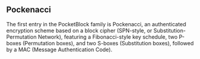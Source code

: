 ## Pockenacci
The first entry in the PocketBlock family is Pockenacci, an authenticated encryption scheme based on a block cipher (SPN-style,
or Substitution-Permutation Network), featuring a Fibonacci-style key schedule, two P-boxes (Permutation boxes), and two S-boxes
(Substitution boxes), followed by a MAC (Message Authentication Code).
